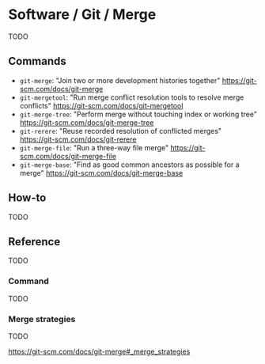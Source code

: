 # Software / Git / Merge

TODO

## Commands

- `git-merge`: "Join two or more development histories together"
  <https://git-scm.com/docs/git-merge>
- `git-mergetool`: "Run merge conflict resolution tools to resolve merge conflicts"
  <https://git-scm.com/docs/git-mergetool>
- `git-merge-tree`: "Perform merge without touching index or working tree"
  <https://git-scm.com/docs/git-merge-tree>
- `git-rerere`: "Reuse recorded resolution of conflicted merges"
  <https://git-scm.com/docs/git-rerere>
- `git-merge-file`: "Run a three-way file merge"
  <https://git-scm.com/docs/git-merge-file>
- `git-merge-base`: "Find as good common ancestors as possible for a merge"
  <https://git-scm.com/docs/git-merge-base>

## How-to

TODO

## Reference

TODO

### Command

TODO

### Merge strategies

TODO

<https://git-scm.com/docs/git-merge#_merge_strategies>
